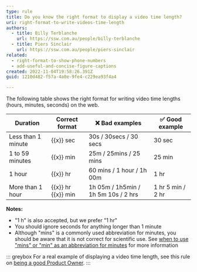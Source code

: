 ```yaml
---
type: rule
title: Do you know the right format to display a video time length?
uri: right-format-to-write-videos-time-length
authors:
  - title: Billy Terblanche
    url: https://ssw.com.au/people/billy-terblanche
  - title: Piers Sinclair
    url: https://ssw.com.au/people/piers-sinclair
related:
  - right-format-to-show-phone-numbers
  - add-useful-and-concise-figure-captions
created: 2022-11-04T19:58:26.391Z
guid: 1210d482-f57a-4a0e-9fe4-c229ea93f4a4

---
```


The following table shows the right format for writing video time lengths (hours, minutes, seconds) on the web.

<!--endintro-->

| Duration | Correct format | ❌ Bad examples | ✅ Good example |
|---|---|---|---|
| Less than 1 minute | {{x}} sec | 30s / 30secs / 30 secs | 30 sec |
| 1 to 59 minutes | {{x}} min | 25m / 25mins / 25 mins | 25 min |
| 1 hour | {{x}} hr | 60 mins / 1 hour / 1h 00m | 1 hr |
| More than 1 hour | {{x}} hr {{x}} min | 1h 05m / 1h5min / 1h 5m 10s / 2 hrs | 1 hr 5 min / 2 hr |

**Notes:**

* "1 h" is also accepted, but we prefer "1 hr"
* You should ignore seconds for anything longer than 1 minute
* Although "mins" is a commonly used abbreviation for minutes, you should be aware that it is not correct for scientific use. See [when to use "mins" or "min" as an abbreviation for minutes](https://livexp.com/blog/is-it-min-or-mins-in-the-plural) for more information

::: greybox
For a real example of displaying a video time length, see this rule on [being a good Product Owner](/do-you-know-the-how-to-be-a-good-product-owner).
:::
